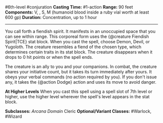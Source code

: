 #6th-level #conjuration
**Casting Time:** #1-action
**Range:** 90 feet
**Components:** V, , S, M (humanoid blood inside a ruby vial worth at least 600 gp)
**Duration:** Concentration, up to 1 hour

---

You call forth a fiendish spirit. It manifests in an unoccupied space that you can see within range. This corporeal form uses the {@creature Fiendish Spirit|TCE} stat block. When you cast the spell, choose Demon, Devil, or Yugoloth. The creature resembles a fiend of the chosen type, which determines certain traits in its stat block. The creature disappears when it drops to 0 hit points or when the spell ends.

The creature is an ally to you and your companions. In combat, the creature shares your initiative count, but it takes its turn immediately after yours. It obeys your verbal commands (no action required by you). If you don't issue any, it takes the {@action Dodge} action and uses its move to avoid danger.

**At Higher Levels**
When you cast this spell using a spell slot of 7th level or higher, use the higher level wherever the spell's level appears in the stat block.

**Subclasses:** *Arcana Domain* Cleric
**Optional/Variant Classes:** #Warlock, #Wizard

